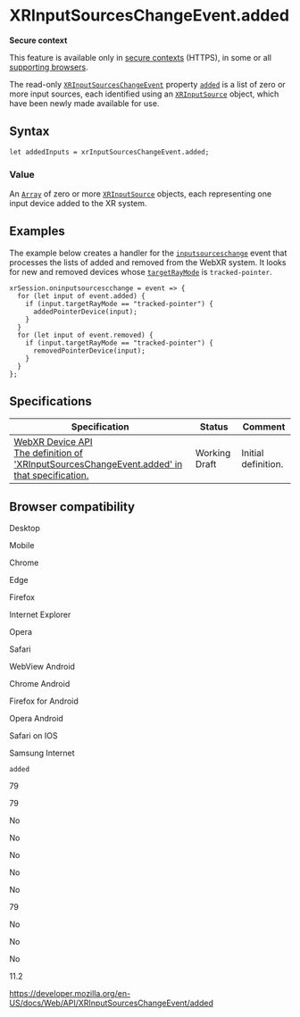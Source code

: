 XRInputSourcesChangeEvent.added
===============================

**Secure context**

This feature is available only in [secure contexts](https://developer.mozilla.org/en-US/docs/Web/Security/Secure_Contexts) (HTTPS), in some or all [supporting browsers](#browser_compatibility).

The read-only [`XRInputSourcesChangeEvent`](../xrinputsourceschangeevent) property [`added`](added) is a list of zero or more input sources, each identified using an [`XRInputSource`](../xrinputsource) object, which have been newly made available for use.

Syntax
------

    let addedInputs = xrInputSourcesChangeEvent.added;

### Value

An [`Array`](https://developer.mozilla.org/en-US/docs/Web/JavaScript/Reference/Global_Objects/Array) of zero or more [`XRInputSource`](../xrinputsource) objects, each representing one input device added to the XR system.

Examples
--------

The example below creates a handler for the [`inputsourceschange`](../xrsession/inputsourceschange_event) event that processes the lists of added and removed from the WebXR system. It looks for new and removed devices whose [`targetRayMode`](../xrinputsource/targetraymode) is `tracked-pointer`.

    xrSession.oninputsourcescchange = event => {
      for (let input of event.added) {
        if (input.targetRayMode == "tracked-pointer") {
          addedPointerDevice(input);
        }
      }
      for (let input of event.removed) {
        if (input.targetRayMode == "tracked-pointer") {
          removedPointerDevice(input);
        }
      }
    };

Specifications
--------------

<table><thead><tr class="header"><th>Specification</th><th>Status</th><th>Comment</th></tr></thead><tbody><tr class="odd"><td><a href="https://immersive-web.github.io/webxr/#dom-xrinputsourceschangeevent-added">WebXR Device API<br />
<span class="small">The definition of 'XRInputSourcesChangeEvent.added' in that specification.</span></a></td><td><span class="spec-wd">Working Draft</span></td><td>Initial definition.</td></tr></tbody></table>

Browser compatibility
---------------------

Desktop

Mobile

Chrome

Edge

Firefox

Internet Explorer

Opera

Safari

WebView Android

Chrome Android

Firefox for Android

Opera Android

Safari on IOS

Samsung Internet

`added`

79

79

No

No

No

No

No

79

No

No

No

11.2

<a href="https://developer.mozilla.org/en-US/docs/Web/API/XRInputSourcesChangeEvent/added" class="_attribution-link">https://developer.mozilla.org/en-US/docs/Web/API/XRInputSourcesChangeEvent/added</a>

